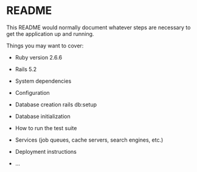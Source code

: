 # README

This README would normally document whatever steps are necessary to get the
application up and running.

Things you may want to cover:

* Ruby version 2.6.6

* Rails 5.2

* System dependencies

* Configuration

* Database creation
rails db:setup

* Database initialization

* How to run the test suite

* Services (job queues, cache servers, search engines, etc.)

* Deployment instructions

* ...
